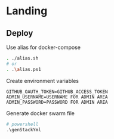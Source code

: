# Landing

## Deploy

Use alias for docker-compose
```bash
. ./alias.sh
# or
. .\alias.ps1
```
Create environment variables
```env
GITHUB_OAUTH_TOKEN=GITHUB_ACCESS_TOKEN
ADMIN_USERNAME=USERNAME FOR ADMIN AREA
ADMIN_PASSWORD=PASSWORD FOR ADMIN AREA
```

Generate docker swarm file
```powershell
# powershell
.\genStackYml
```